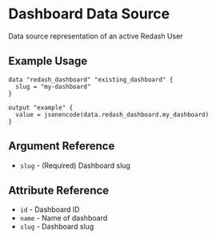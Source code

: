 # Dashboard Data Source

Data source representation of an active Redash User

## Example Usage

```hcl
data "redash_dashboard" "existing_dashboard" {
  slug = "my-dashboard"
}

output "example" {
  value = jsonencode(data.redash_dashboard.my_dashboard)
}
```

## Argument Reference

* `slug` - (Required) Dashboard slug

## Attribute Reference

* `id` - Dashboard ID
* `name` - Name of dashboard
* `slug` - Dashboard slug